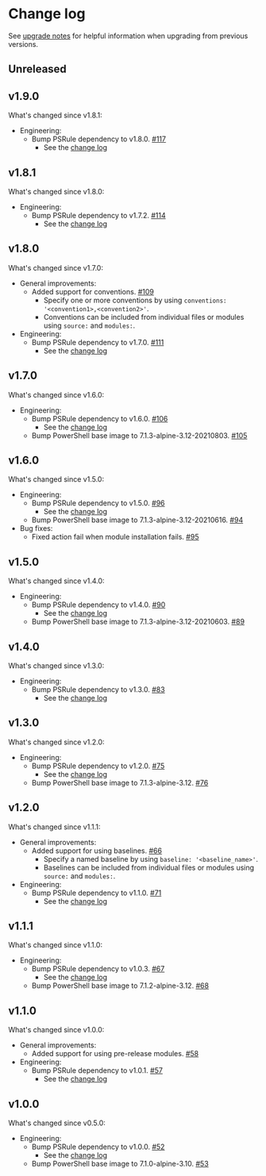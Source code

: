 # Change log

See [upgrade notes][upgrade-notes] for helpful information when upgrading from previous versions.

[upgrade-notes]: upgrade-notes.md

## Unreleased

## v1.9.0

What's changed since v1.8.1:

- Engineering:
  - Bump PSRule dependency to v1.8.0. [#117](https://github.com/microsoft/ps-rule/issues/117)
    - See the [change log](https://github.com/microsoft/PSRule/blob/main/docs/CHANGELOG-v1.md#v180)

## v1.8.1

What's changed since v1.8.0:

- Engineering:
  - Bump PSRule dependency to v1.7.2. [#114](https://github.com/microsoft/ps-rule/issues/114)
    - See the [change log](https://github.com/microsoft/PSRule/blob/main/docs/CHANGELOG-v1.md#v172)

## v1.8.0

What's changed since v1.7.0:

- General improvements:
  - Added support for conventions. [#109](https://github.com/microsoft/ps-rule/issues/109)
    - Specify one or more conventions by using `conventions: '<convention1>,<convention2>'`.
    - Conventions can be included from individual files or modules using `source:` and `modules:`.
- Engineering:
  - Bump PSRule dependency to v1.7.0. [#111](https://github.com/microsoft/ps-rule/issues/111)
    - See the [change log](https://github.com/microsoft/PSRule/blob/main/docs/CHANGELOG-v1.md#v170)

## v1.7.0

What's changed since v1.6.0:

- Engineering:
  - Bump PSRule dependency to v1.6.0. [#106](https://github.com/microsoft/ps-rule/issues/106)
    - See the [change log](https://github.com/microsoft/PSRule/blob/main/docs/CHANGELOG-v1.md#v160)
  - Bump PowerShell base image to 7.1.3-alpine-3.12-20210803. [#105](https://github.com/microsoft/ps-rule/pull/105)

## v1.6.0

What's changed since v1.5.0:

- Engineering:
  - Bump PSRule dependency to v1.5.0. [#96](https://github.com/microsoft/ps-rule/issues/96)
    - See the [change log](https://github.com/microsoft/PSRule/blob/main/docs/CHANGELOG-v1.md#v150)
  - Bump PowerShell base image to 7.1.3-alpine-3.12-20210616. [#94](https://github.com/microsoft/ps-rule/pull/94)
- Bug fixes:
  - Fixed action fail when module installation fails. [#95](https://github.com/microsoft/ps-rule/issues/95)

## v1.5.0

What's changed since v1.4.0:

- Engineering:
  - Bump PSRule dependency to v1.4.0. [#90](https://github.com/microsoft/ps-rule/issues/90)
    - See the [change log](https://github.com/microsoft/PSRule/blob/main/docs/CHANGELOG-v1.md#v140)
  - Bump PowerShell base image to 7.1.3-alpine-3.12-20210603. [#89](https://github.com/microsoft/ps-rule/pull/89)

## v1.4.0

What's changed since v1.3.0:

- Engineering:
  - Bump PSRule dependency to v1.3.0. [#83](https://github.com/microsoft/ps-rule/issues/83)
    - See the [change log](https://github.com/microsoft/PSRule/blob/main/docs/CHANGELOG-v1.md#v130)

## v1.3.0

What's changed since v1.2.0:

- Engineering:
  - Bump PSRule dependency to v1.2.0. [#75](https://github.com/microsoft/ps-rule/issues/75)
    - See the [change log](https://github.com/microsoft/PSRule/blob/main/docs/CHANGELOG-v1.md#v120)
  - Bump PowerShell base image to 7.1.3-alpine-3.12. [#76](https://github.com/microsoft/ps-rule/issues/76)

## v1.2.0

What's changed since v1.1.1:

- General improvements:
  - Added support for using baselines. [#66](https://github.com/microsoft/ps-rule/issues/66)
    - Specify a named baseline by using `baseline: '<baseline_name>'`.
    - Baselines can be included from individual files or modules using `source:` and `modules:`.
- Engineering:
  - Bump PSRule dependency to v1.1.0. [#71](https://github.com/microsoft/ps-rule/issues/71)
    - See the [change log](https://github.com/microsoft/PSRule/blob/main/docs/CHANGELOG-v1.md#v110)

## v1.1.1

What's changed since v1.1.0:

- Engineering:
  - Bump PSRule dependency to v1.0.3. [#67](https://github.com/microsoft/ps-rule/issues/67)
    - See the [change log](https://github.com/microsoft/PSRule/blob/main/docs/CHANGELOG-v1.md#v103)
  - Bump PowerShell base image to 7.1.2-alpine-3.12. [#68](https://github.com/microsoft/ps-rule/issues/68)

## v1.1.0

What's changed since v1.0.0:

- General improvements:
  - Added support for using pre-release modules. [#58](https://github.com/microsoft/ps-rule/issues/58)
- Engineering:
  - Bump PSRule dependency to v1.0.1. [#57](https://github.com/microsoft/ps-rule/issues/57)
    - See the [change log](https://github.com/microsoft/PSRule/blob/main/docs/CHANGELOG-v1.md#v101)

## v1.0.0

What's changed since v0.5.0:

- Engineering:
  - Bump PSRule dependency to v1.0.0. [#52](https://github.com/microsoft/ps-rule/issues/52)
    - See the [change log](https://github.com/microsoft/PSRule/blob/main/docs/CHANGELOG-v1.md#v100)
  - Bump PowerShell base image to 7.1.0-alpine-3.10. [#53](https://github.com/microsoft/ps-rule/issues/53)
